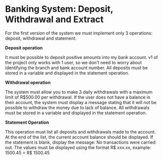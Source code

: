 # Banking System: Deposit, Withdrawal and Extract
For the first version of the system we must implement only 3 operations: deposit, withdrawal and statement.

**Deposit operation**

It must be possible to deposit positive amounts into my bank account. v1 of the project only works with 1 user, so we don't need to worry about identifying the branch and bank account number. All deposits must be stored in a variable and displayed in the statement operation.

**Withdrawal operation**

The system must allow you to make 3 daily withdrawals with a maximum limit of R$500.00 per withdrawal. If the user does not have a balance in their account, the system must display a message stating that it will not be possible to withdraw the money due to lack of balance. All withdrawals must be stored in a variable and displayed in the statement operation.

**Statement Operation**

This operation must list all deposits and withdrawals made to the account. At the end of the list, the current account balance should be displayed. If the statement is blank, display the message: No transactions were carried out.
The values ​​must be displayed using the format R$ xxx.xx, example:
1500.45 = R$ 1500.45
